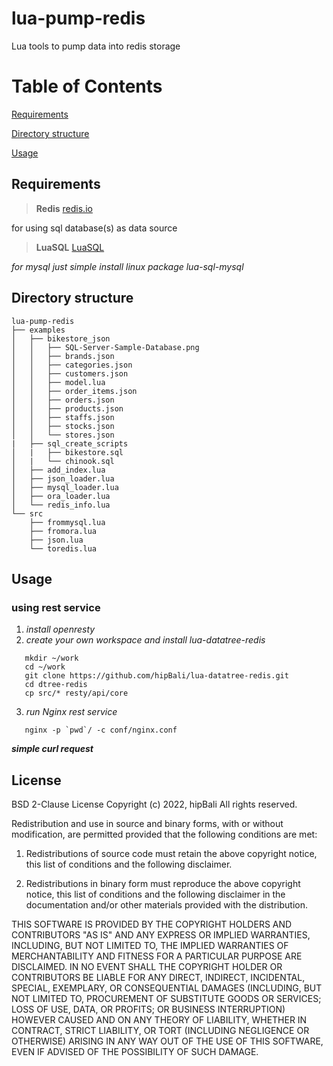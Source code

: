 


# lua-pump-redis

Lua tools to pump data into redis storage


# Table of Contents
[Requirements](#req)

[Directory structure](#dir_struct)

[Usage](#usage)


## Requirements  <a name="req"></a>

>**Redis**
>[redis.io](https://redis.io)

for using sql database(s) as data source
>**LuaSQL**
>[LuaSQL](https://keplerproject.github.io/luasql/)

*for mysql just simple install linux package lua-sql-mysql*
 
## Directory structure <a name="dir_struct"></a>
~~~
lua-pump-redis
├── examples
│   ├── bikestore_json
│   │   ├── SQL-Server-Sample-Database.png
│   │   ├── brands.json
│   │   ├── categories.json
│   │   ├── customers.json
│   │   ├── model.lua
│   │   ├── order_items.json
│   │   ├── orders.json
│   │   ├── products.json
│   │   ├── staffs.json
│   │   ├── stocks.json
│   │   └── stores.json
|   ├── sql_create_scripts
│   |   ├── bikestore.sql
│   |   └── chinook.sql
│   ├── add_index.lua
│   ├── json_loader.lua
│   ├── mysql_loader.lua
│   ├── ora_loader.lua
│   └── redis_info.lua
└── src
    ├── frommysql.lua
    ├── fromora.lua
    ├── json.lua
    └── toredis.lua
~~~

## Usage <a name="usage"></a>
### using rest service
1. *install openresty*
2. *create your own workspace and install lua-datatree-redis*
~~~
   mkdir ~/work 
   cd ~/work 
   git clone https://github.com/hipBali/lua-datatree-redis.git
   cd dtree-redis
   cp src/* resty/api/core
~~~
 3. *run Nginx rest service*
~~~
   nginx -p `pwd`/ -c conf/nginx.conf
~~~

***simple curl request***

## License


BSD 2-Clause License
Copyright (c) 2022, hipBali
All rights reserved.

Redistribution and use in source and binary forms, with or without modification, are permitted provided that the following conditions are met:

1. Redistributions of source code must retain the above copyright notice, this list of conditions and the following disclaimer.

2. Redistributions in binary form must reproduce the above copyright notice, this list of conditions and the following disclaimer in the documentation and/or other materials provided with the distribution.

THIS SOFTWARE IS PROVIDED BY THE COPYRIGHT HOLDERS AND CONTRIBUTORS "AS IS" AND ANY EXPRESS OR IMPLIED WARRANTIES, INCLUDING, BUT NOT LIMITED TO, THE IMPLIED WARRANTIES OF MERCHANTABILITY AND FITNESS FOR A PARTICULAR PURPOSE ARE DISCLAIMED. IN NO EVENT SHALL THE COPYRIGHT HOLDER OR CONTRIBUTORS BE LIABLE FOR ANY DIRECT, INDIRECT, INCIDENTAL, SPECIAL, EXEMPLARY, OR CONSEQUENTIAL DAMAGES (INCLUDING, BUT NOT LIMITED TO, PROCUREMENT OF SUBSTITUTE GOODS OR SERVICES; LOSS OF USE, DATA, OR PROFITS; OR BUSINESS INTERRUPTION) HOWEVER CAUSED AND ON ANY THEORY OF LIABILITY, WHETHER IN CONTRACT, STRICT LIABILITY, OR TORT (INCLUDING NEGLIGENCE OR OTHERWISE) ARISING IN ANY WAY OUT OF THE USE OF THIS SOFTWARE, EVEN IF ADVISED OF THE POSSIBILITY OF SUCH DAMAGE.
